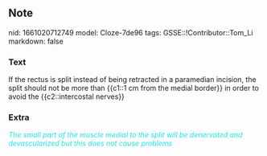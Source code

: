 ## Note
nid: 1661020712749
model: Cloze-7de96
tags: GSSE::!Contributor::Tom_Li
markdown: false

### Text
<div>
  If the rectus is split instead of being retracted in a paramedian
  incision, the split should not be more than {{c1::1 cm from the
  medial border}} in order to avoid the {{c2::intercostal nerves}}
</div>

### Extra
<div>
  <i><font color="#1DE7E5">The small part of the muscle medial to
  the split will be denervated and devascularized but this does not
  cause problems</font></i>
</div>
